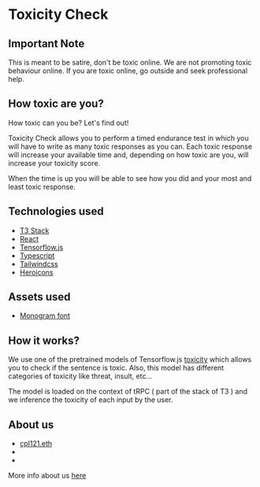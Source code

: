 # Toxicity Check

## Important Note

This is meant to be satire, don't be toxic online.
We are not promoting toxic behaviour online.
If you are toxic online, go outside and seek professional help.

## How toxic are you?

How toxic can you be? Let's find out!

Toxicity Check allows you to perform a timed endurance test in which you will have to write as many toxic responses as you can. Each toxic response will increase your available time and, depending on how toxic are you, will increase your toxicity score.

When the time is up you will be able to see how you did and your most and least toxic response.

## Technologies used

-   [T3 Stack](https://create.t3.gg/)
-   [React](https://react.dev/)
-   [Tensorflow.js](https://www.tensorflow.org/)
-   [Typescript](https://www.typescriptlang.org/)
-   [Tailwindcss](https://tailwindcss.com/)
-   [Heroicons](https://heroicons.com/)

## Assets used

-   [Monogram font](https://datagoblin.itch.io/monogram)

## How it works?

We use one of the pretrained models of Tensorflow.js [toxicity](https://github.com/tensorflow/tfjs-models/tree/master/toxicity) which allows you to check if the sentence is toxic. Also, this model has different categories of toxicity like threat, insult, etc...

The model is loaded on the context of tRPC ( part of the stack of T3 ) and we inference the toxicity of each input by the user.

## About us

- [cpl121.eth](https://cpl121.eth.limo/)
-
-

More info about us [here](https://toxicitycheck.vercel.app/about)